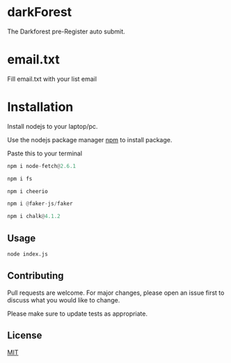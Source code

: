 # darkForest
The Darkforest pre-Register auto submit.

# email.txt

Fill email.txt with your list email

# Installation

Install nodejs to your laptop/pc.

Use the nodejs package manager [npm](https://nodejs.org/en) to install package.

Paste this to your terminal 
```python
npm i node-fetch@2.6.1
```
```python
npm i fs
```
```python
npm i cheerio
```
```python
npm i @faker-js/faker
```
```python
npm i chalk@4.1.2
```


## Usage

```python
node index.js
```

## Contributing

Pull requests are welcome. For major changes, please open an issue first
to discuss what you would like to change.

Please make sure to update tests as appropriate.

## License

[MIT](https://choosealicense.com/licenses/mit/)

